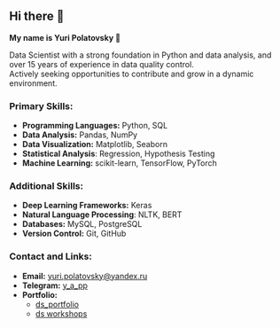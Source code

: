 ## Hi there 👋

**My name is Yuri Polatovsky 🙋**

Data Scientist with a strong foundation in Python and data analysis, and over 15 years of experience in data quality control. <br>
Actively seeking opportunities to contribute and grow in a dynamic environment.

### **Primary Skills:**

- **Programming Languages:** Python, SQL
- **Data Analysis:** Pandas, NumPy
- **Data Visualization:** Matplotlib, Seaborn
- **Statistical Analysis**: Regression, Hypothesis Testing
- **Machine Learning:** scikit-learn, TensorFlow, PyTorch


### **Additional Skills:**
- **Deep Learning Frameworks:** Keras
- **Natural Language Processing**: NLTK, BERT
- **Databases:** MySQL, PostgreSQL
- **Version Control:** Git, GitHub

### **Contact and Links:**

- **Email:** [yuri.polatovsky@yandex.ru](mailto:yuri.polatovsky@yandex.ru)
- **Telegram:** [y_a_pp](https://t.me/y_a_pp)
- **Portfolio:**
   - [ds_portfolio](https://github.com/y-a-p/ds_portfolio)
   - [ds workshops](https://github.com/y-a-p/ds_workshops)

